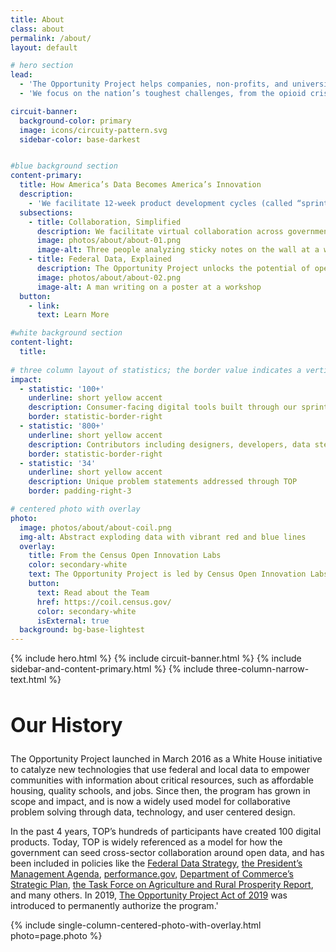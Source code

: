 ```yaml
---
title: About
class: about
permalink: /about/
layout: default

# hero section
lead:
  - 'The Opportunity Project helps companies, non-profits, and universities turn federal open data into new technologies that solve real-world problems for people across the country.'
  - 'We focus on the nation’s toughest challenges, from the opioid crisis and disaster relief to improving STEM education and strengthening the workforce. To date, 100 consumer-facing digital products have been created, using open data to serve families, businesses and communities nationwide.'

circuit-banner:
  background-color: primary
  image: icons/circuity-pattern.svg
  sidebar-color: base-darkest


#blue background section
content-primary:
  title: How America’s Data Becomes America’s Innovation
  description:
    - 'We facilitate 12-week product development cycles (called “sprints”) that pull together innovators from every sector. Tech teams join a sprint to build data-powered solutions to critical problems facing the public. Then, we match them with subject-matter experts, who offer valuable information and feedback. '
  subsections:
    - title: Collaboration, Simplified
      description: We facilitate virtual collaboration across government, industry, and communities. In our sprints, cross-sector expertise is only an email, chat room, or call away.
      image: photos/about/about-01.png
      image-alt: Three people analyzing sticky notes on the wall at a workshop
    - title: Federal Data, Explained
      description: The Opportunity Project unlocks the potential of open data. We help teams find, understand, and integrate government data into products that provide value and help solve important problems.
      image: photos/about/about-02.png
      image-alt: A man writing on a poster at a workshop
  button:
    - link:
      text: Learn More

#white background section
content-light:
  title: 
  
# three column layout of statistics; the border value indicates a vertical line to the side of the text. The underline indicates a separator between the statistic and the description
impact:
  - statistic: '100+'
    underline: short yellow accent
    description: Consumer-facing digital tools built through our sprints since 2016 <br><br>
    border: statistic-border-right
  - statistic: '800+'
    underline: short yellow accent
    description: Contributors including designers, developers, data stewards, and community advocates
    border: statistic-border-right
  - statistic: '34'
    underline: short yellow accent
    description: Unique problem statements addressed through TOP
    border: padding-right-3

# centered photo with overlay
photo:
  image: photos/about/about-coil.png
  img-alt: Abstract exploding data with vibrant red and blue lines
  overlay:
    title: From the Census Open Innovation Labs
    color: secondary-white
    text: The Opportunity Project is led by Census Open Innovation Labs (COIL) at the U.S. Census Bureau. We’re a nimble, startup-like team with a portfolio of initiatives that are setting a new standard for open innovation in the federal government.
    button:
      text: Read about the Team
      href: https://coil.census.gov/
      color: secondary-white
      isExternal: true
  background: bg-base-lightest
---
```


{% include hero.html %}
{% include circuit-banner.html %}
{% include sidebar-and-content-primary.html %}
{% include three-column-narrow-text.html %}

<section class="bg-base-lightest">
  <section class="usa-section grid-container bg-white">
    <div class="grid-row grid-gap">
      <div class="desktop:grid-col-3 tablet:grid-col-3 grid-offset-1">
          <h2 style="font-size:32px;" class="padding-right-3 margin-top-0 line-height-sans-3">Our History</h2>
      </div>
      <div class="desktop:grid-col-7 tablet:grid-col-6 border-top border-base-lighter">
      <p>The Opportunity Project launched in March 2016 as a White House initiative to catalyze new technologies that use federal and local data to empower communities with information about critical resources, such as affordable housing, quality schools, and jobs. Since then, the program has grown in scope and impact, and is now a widely used model for collaborative problem solving through data, technology, and user centered design.
      </p>
      <p>
        In the past 4 years, TOP’s hundreds of participants have created 100 digital products. Today, TOP is widely referenced as a model for how the government can seed cross-sector collaboration around open data, and has been included in policies like the <a href="https://strategy.data.gov/" class="text-bold text-black opacity-80">Federal Data Strategy</a>, <a href="https://www.whitehouse.gov/omb/management/pma/" class="text-bold text-black opacity-80">the President’s Management Agenda</a>, <a href="https://performance.gov" class="text-bold text-black opacity-80">performance.gov</a>,  <a href="https://www.commerce.gov/about/strategic-plan" class="text-bold text-black opacity-80">Department of Commerce’s Strategic Plan</a>, <a href="https://www.usda.gov/sites/default/files/documents/rural-prosperity-report.pdf" class="text-bold text-black opacity-80">the Task Force on Agriculture and Rural Prosperity Report</a>, and many others. In 2019, <a href="{{site.top-bill}}" class="text-bold text-black opacity-80">The Opportunity Project Act of 2019</a> was introduced to permanently authorize the program.'</p>
      </div>
    </div>
  </section>
</section>
{% include single-column-centered-photo-with-overlay.html photo=page.photo %}
